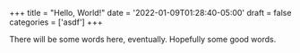 +++
title = "Hello, World!"
date = '2022-01-09T01:28:40-05:00'
draft = false
categories = ['asdf']
+++

There will be some words here, eventually. Hopefully some good words.